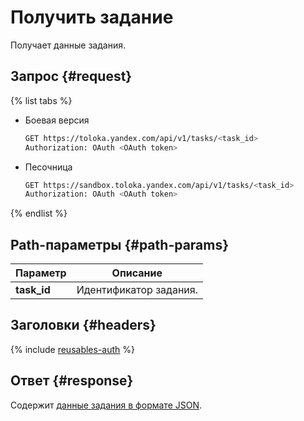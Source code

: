 # Получить задание

Получает данные задания.

## Запрос {#request}

{% list tabs %}

- Боевая версия

    ```bash
    GET https://toloka.yandex.com/api/v1/tasks/<task_id>
    Authorization: OAuth <OAuth token>
    ```

- Песочница

    ```bash
    GET https://sandbox.toloka.yandex.com/api/v1/tasks/<task_id>
    Authorization: OAuth <OAuth token>
    ```

{% endlist %}

## Path-параметры {#path-params}

Параметр | Описание
----- | -----
**task_id** | Идентификатор задания.

## Заголовки {#headers}

{% include [reusables-auth](../_includes/reusables/id-reusables/auth.md) %}

## Ответ {#response}

Содержит [данные задания в формате JSON](create-task.md#body).